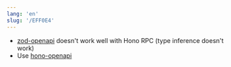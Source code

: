 ```yaml
---
lang: 'en'
slug: '/EFF0E4'
---
```


- [zod-openapi](https://github.com/honojs/middleware/tree/main/packages/zod-openapi) doesn't work well with Hono RPC (type inference doesn't work)
- Use [hono-openapi](https://github.com/rhinobase/hono-openapi)
